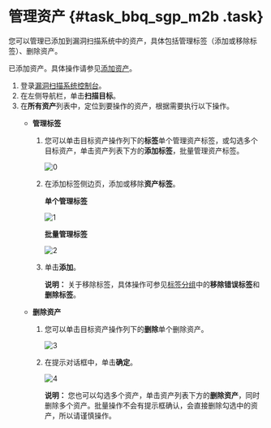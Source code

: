 # 管理资产 {#task_bbq_sgp_m2b .task}

您可以管理已添加到漏洞扫描系统中的资产，具体包括管理标签（添加或移除标签）、删除资产。

已添加资产。具体操作请参见[添加资产](intl.zh-CN/用户指南/扫描目标/添加资产.md#)。

1.  登录[漏洞扫描系统控制台](https://yundun.console.aliyun.com/?p=avds)。
2.  在左侧导航栏，单击**扫描目标**。
3.  在**所有资产**列表中，定位到要操作的资产，根据需要执行以下操作。 
    -   **管理标签** 
        1.  您可以单击目标资产操作列下的**标签**单个管理资产标签，或勾选多个目标资产，单击资产列表下方的**添加标签**，批量管理资产标签。

            ![0](http://static-aliyun-doc.oss-cn-hangzhou.aliyuncs.com/assets/img/15935/156577742212883_zh-CN.png)

        2.  在添加标签侧边页，添加或移除**资产标签**。

            **单个管理标签**

            ![1](http://static-aliyun-doc.oss-cn-hangzhou.aliyuncs.com/assets/img/15935/156577742212884_zh-CN.png)

            **批量管理标签**

            ![2](http://static-aliyun-doc.oss-cn-hangzhou.aliyuncs.com/assets/img/15935/156577742312885_zh-CN.png)

        3.  单击**添加**。

            **说明：** 关于移除标签，具体操作可参见[标签分组](intl.zh-CN/用户指南/扫描目标/标签分组.md#)中的**移除错误标签**和**删除标签**。

    -   **删除资产** 
        1.  您可以单击目标资产操作列下的**删除**单个删除资产。

            ![3](http://static-aliyun-doc.oss-cn-hangzhou.aliyuncs.com/assets/img/15935/156577742312887_zh-CN.png)

        2.  在提示对话框中，单击**确定**。

            ![4](http://static-aliyun-doc.oss-cn-hangzhou.aliyuncs.com/assets/img/15935/156577742312886_zh-CN.png)

            **说明：** 您也可以勾选多个资产，单击资产列表下方的**删除资产**，同时删除多个资产。批量操作不会有提示框确认，会直接删除勾选中的资产，所以请谨慎操作。


